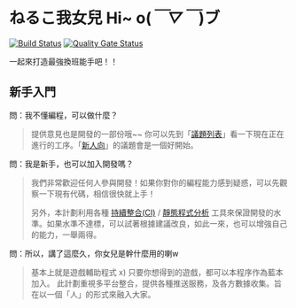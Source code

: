 # ねるこ我女兒 Hi~ o(*￣▽￣*)ブ

[![Build Status](https://travis-ci.com/louderzone/neruko-project.svg?branch=master)](https://travis-ci.com/louderzone/neruko-project)
[![Quality Gate Status](https://sonarcloud.io/api/project_badges/measure?project=lz.neruko.shift&metric=alert_status)](https://sonarcloud.io/dashboard?id=lz.neruko.shift)

一起來打造最強換班能手吧！！

## 新手入門

問：我不懂編程，可以做什麼？

> 提供意見也是開發的一部份哦~~ 你可以先到「[議題列表](https://github.com/louderzone/neruko-project/issues)」看一下現在正在進行的工序。「[新人向](https://github.com/louderzone/neruko-project/labels/%E6%96%B0%E4%BA%BA%E5%90%91)」的議題會是一個好開始。

問：我是新手，也可以加入開發嗎？

> 我們非常歡迎任何人參與開發！如果你對你的編程能力感到疑惑，可以先觀察一下現有代碼，相信很快就上手！
>
> 另外，本計劃利用各種 [持續整合(CI)](https://travis-ci.com/louderzone/neruko-project) / [靜態程式分析](https://sonarcloud.io/api/project_badges/measure?project=lz.neruko.shift&metric=alert_status) 工具來保證開發的水準。如果水準不達標，可以試著根據建議改良，如此一來，也可以增強自己的能力，一舉兩得。

問：所以，講了這麼久，你女兒是幹什麼用的喇w

> 基本上就是遊戲輔助程式 x) 只要你想得到的遊戲，都可以本程序作為藍本加入。 此計劃重視多平台整合，提供各種推送服務，及各方數據收集。旨在以一個「人」的形式來融入大家。
